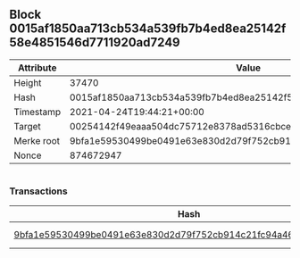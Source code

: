 ## Block 0015af1850aa713cb534a539fb7b4ed8ea25142f58e4851546d7711920ad7249

Attribute | Value
--- | ---
Height | 37470
Hash | 0015af1850aa713cb534a539fb7b4ed8ea25142f58e4851546d7711920ad7249
Timestamp | 2021-04-24T19:44:21+00:00
Target | 00254142f49eaaa504dc75712e8378ad5316cbcead634704b3734b6271167cc4
Merke root | 9bfa1e59530499be0491e63e830d2d79f752cb914c21fc94a46af582a8c79204
Nonce | 874672947

```

```

### Transactions

Hash | Amount
--- | ---
[9bfa1e59530499be0491e63e830d2d79f752cb914c21fc94a46af582a8c79204](9bfa1e59530499be0491e63e830d2d79f752cb914c21fc94a46af582a8c79204.md) | 10.00000000 SKEPTI 
